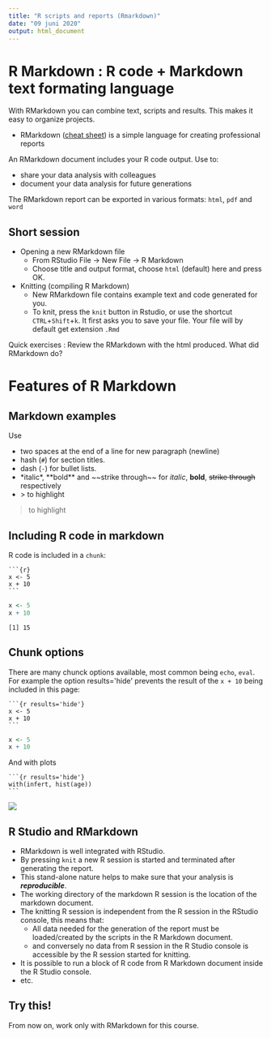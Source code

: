 ```yaml
---
title: "R scripts and reports (Rmarkdown)"
date: "09 juni 2020"
output: html_document
---
```




# R Markdown : R code + Markdown text formating language


With RMarkdown you can combine text, scripts and results. This makes it easy to organize projects.

- RMarkdown ([cheat sheet](http://www.rstudio.com/wp-content/uploads/2016/03/rmarkdown-cheatsheet-2.0.pdf)) is a simple language for creating professional reports

An RMarkdown document includes your R code output. Use to:

  - share your data analysis with colleagues
  - document your data analysis for future generations
  
The RMarkdown report can be exported in various formats: `html`, `pdf` and  `word`


## Short session

  - Opening a new RMarkdown file
    - From RStudio  File -> New File -> R Markdown
    - Choose title and output format, choose `html` (default) here and press OK.
  - Knitting (compiling R Markdown) 
    - New RMarkdown file contains example text and code generated for you.
    - To knit, press the `knit` button in Rstudio, or use the shortcut `CTRL`+`Shift`+`k`. It first asks you to save your file. Your file will by default get extension `.Rmd`
    
Quick exercises : Review the RMarkdown with the html produced. What did RMarkdown do?

# Features of R Markdown

## Markdown examples

Use 

  - two spaces at the end of a line for new paragraph (newline)
  - hash (`#`) for section titles. 
  - dash (`-`) for bullet lists.
  - \*italic\*, \*\*bold\*\* and \~\~strike through\~\~ for  *italic*, **bold**, ~~strike through~~ respectively
  - \> to highlight 
  
> to highlight

## Including R code in markdown

R code is included in a `chunk`:

<pre><code>```{r}
x <- 5
x + 10
```</code></pre>


```r
x <- 5
x + 10
```

```
[1] 15
```

## Chunk options

There are many chunck options available, most common being `echo`, `eval`. For example the option results='hide' prevents the result of the `x + 10` being included in this page:  

<pre><code>```{r results='hide'}
x <- 5
x + 10
```</code></pre>


```r
x <- 5
x + 10
```

And with plots

<pre><code>```{r results='hide'}
with(infert, hist(age))
```</code></pre>

![](02_rmarkdown_files/figure-html/unnamed-chunk-3-1.png)<!-- -->

## R Studio and RMarkdown

- RMarkdown is well integrated with RStudio.
- By pressing `knit` a new R session is started and terminated after generating the report.
- This stand-alone nature helps to make sure that your analysis is ***reproducible***.
- The working directory of the markdown R session is the location of the markdown document.
- The knitting R session is independent from the R session in the RStudio console, this means that:
  - All data  needed for the generation of the report must be loaded/created by the scripts in the R Markdown document.
  - and conversely no data from R session in the R Studio console is accessible by the R session started for knitting. 
- It is possible to run a block of R code from R Markdown document inside the R Studio console.
- etc.



## Try this!

From now on, work only with RMarkdown for this course.



